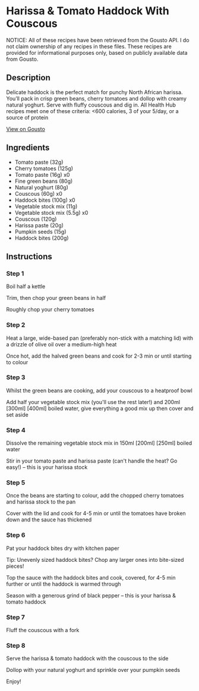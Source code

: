 # Harissa & Tomato Haddock With Couscous

NOTICE: All of these recipes have been retrieved from the Gousto API. I do not claim ownership of any recipes in these files. These recipes are provided for informational purposes only, based on publicly available data from Gousto.

## Description

Delicate haddock is the perfect match for punchy North African harissa. You’ll pack in crisp green beans, cherry tomatoes and dollop with creamy natural yoghurt. Serve with fluffy couscous and dig in. All Health Hub recipes meet one of these criteria: <600 calories, 3 of your 5/day, or a source of protein


[View on Gousto](https://www.gousto.co.uk/recipes/cookbook/speedy-harissa-tomato-haddock-with-couscous)

## Ingredients

- Tomato paste (32g)
- Cherry tomatoes (125g)
- Tomato paste (16g) x0
- Fine green beans (80g)
- Natural yoghurt (80g)
- Couscous (60g) x0
- Haddock bites (100g) x0
- Vegetable stock mix (11g)
- Vegetable stock mix (5.5g) x0
- Couscous (120g)
- Harissa paste (20g)
- Pumpkin seeds (15g)
- Haddock bites (200g)

## Instructions


### Step 1

Boil half a kettle

Trim, then chop your green beans in half

Roughly chop your cherry tomatoes


### Step 2

Heat a large, wide-based pan (preferably non-stick with a matching lid) with a drizzle of olive oil over a medium-high heat

Once hot, add the halved green beans and cook for 2-3 min or until starting to colour


### Step 3

Whilst the green beans are cooking, add your couscous to a heatproof bowl

Add half your vegetable stock mix (you'll use the rest later!) and 200ml <span class="text-purple">[300ml]</span> <span class="text-danger">[400ml] </span>boiled water, give everything a good mix up then cover and set aside


### Step 4

Dissolve the remaining vegetable stock mix in 150ml <span class="text-purple">[200ml]</span> <span class="text-danger">[250ml]</span> boiled water

Stir in your tomato paste and harissa paste (can't handle the heat? Go easy!) – this is your harissa stock


### Step 5

Once the beans are starting to colour, add the chopped cherry tomatoes and harissa stock to the pan

Cover with the lid and cook for 4-5 min or until the tomatoes have broken down and the sauce has thickened


### Step 6

Pat your haddock bites dry with kitchen paper

Tip: Unevenly sized haddock bites? Chop any larger ones into bite-sized pieces!

Top the sauce with the haddock bites and cook, covered, for 4-5 min further or until the haddock is warmed through

Season with a generous grind of black pepper – this is your harissa & tomato haddock


### Step 7

Fluff the couscous with a fork

### Step 8

Serve the harissa & tomato haddock with the couscous to the side

Dollop with your natural yoghurt and sprinkle over your pumpkin seeds

Enjoy!

